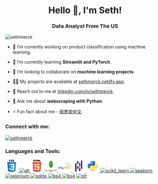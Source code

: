 <h1 align="center">Hello 👋, I'm Seth!</h1>
<h3 align="center">Data Analyst From The US</h3>

<p align="left"> <img src="https://komarev.com/ghpvc/?username=sethmerck&label=Profile%20views&color=0e75b6&style=flat" alt="sethmerck" /> </p>

- 🔭 I’m currently working on product classification using machine learning.

- 🌱 I’m currently learning **Streamlit and PyTorch**.

- 👯 I’m looking to collaborate on **machine learning projects**.

- 👨‍💻 My projects are available at [sethmerck.netlify.app](https://sethmerck.netlify.app).

- 📝 Reach out to me at [linkedin.com/in/sethmerck](https://www.linkedin.com/in/sethmerck/).

- 💬 Ask me about **webscraping with Python**.

- ⚡ Fun fact about me - [我會說中文](https://translate.google.com/?sl=auto&tl=en&text=%E6%88%91%E6%9C%83%E8%AA%AA%E4%B8%AD%E6%96%87&op=translate).

<h3 align="left">Connect with me:</h3>
<p align="left">
<a href="https://linkedin.com/in/sethmerck" target="blank"><img align="center" src="https://raw.githubusercontent.com/rahuldkjain/github-profile-readme-generator/master/src/images/icons/Social/linked-in-alt.svg" alt="sethmerck" height="30" width="40" /></a>
</p>

<h3 align="left">Languages and Tools:</h3>
<p align="left"> <a href="https://www.w3schools.com/css/" target="_blank" rel="noreferrer"> <img src="https://raw.githubusercontent.com/devicons/devicon/master/icons/css3/css3-original-wordmark.svg" alt="css3" width="40" height="40"/> </a> <a href="https://git-scm.com/" target="_blank" rel="noreferrer"> <img src="https://www.vectorlogo.zone/logos/git-scm/git-scm-icon.svg" alt="git" width="40" height="40"/> </a> <a href="https://www.w3.org/html/" target="_blank" rel="noreferrer"> <img src="https://raw.githubusercontent.com/devicons/devicon/master/icons/html5/html5-original-wordmark.svg" alt="html5" width="40" height="40"/> </a> <a href="https://www.mongodb.com/" target="_blank" rel="noreferrer"> <img src="https://raw.githubusercontent.com/devicons/devicon/master/icons/mongodb/mongodb-original-wordmark.svg" alt="mongodb" width="40" height="40"/> </a> <a href="https://www.mysql.com/" target="_blank" rel="noreferrer"> <img src="https://raw.githubusercontent.com/devicons/devicon/master/icons/mysql/mysql-original-wordmark.svg" alt="mysql" width="40" height="40"/> </a> <a href="https://pandas.pydata.org/" target="_blank" rel="noreferrer"> <img src="https://raw.githubusercontent.com/devicons/devicon/2ae2a900d2f041da66e950e4d48052658d850630/icons/pandas/pandas-original.svg" alt="pandas" width="40" height="40"/> </a> <a href="https://www.python.org" target="_blank" rel="noreferrer"> <img src="https://raw.githubusercontent.com/devicons/devicon/master/icons/python/python-original.svg" alt="python" width="40" height="40"/> </a> <a href="https://scikit-learn.org/" target="_blank" rel="noreferrer"> <img src="https://upload.wikimedia.org/wikipedia/commons/0/05/Scikit_learn_logo_small.svg" alt="scikit_learn" width="40" height="40"/> </a> <a href="https://seaborn.pydata.org/" target="_blank" rel="noreferrer"> <img src="https://seaborn.pydata.org/_images/logo-mark-lightbg.svg" alt="seaborn" width="40" height="40"/> </a> <a href="https://www.selenium.dev" target="_blank" rel="noreferrer"> <img src="https://raw.githubusercontent.com/detain/svg-logos/780f25886640cef088af994181646db2f6b1a3f8/svg/selenium-logo.svg" alt="selenium" width="40" height="40"/> </a> <a href="https://www.sqlite.org/" target="_blank" rel="noreferrer"> <img src="https://www.vectorlogo.zone/logos/sqlite/sqlite-icon.svg" alt="sqlite" width="40" height="40"/> </a> </a> <a href="https://www.crummy.com/software/BeautifulSoup/bs4/doc/" target="_blank" rel="noreferrer"> <img src="https://cdn-images-1.medium.com/max/1000/1*6M0FxnC6CD9L6xGwROl5jQ.png" alt="bs4" width="60" height="40"/> </a> <a href="https://pytorch.org/" target="_blank" rel="noreferrer"> <img src="https://pytorch.org/assets/images/pytorch-logo.png" alt="bs4" width="40" height="40"/></a> <a href="https://matplotlib.org/" target="_blank" rel="noreferrer"> <img src="https://d33wubrfki0l68.cloudfront.net/e33fd6f372aa5d51e7b0de4bd763bd983251881e/4b0f4/blog/customising-matplotlib/matplot_title_logo.png" alt="plt" width="40" height="40"/></a> </p>
